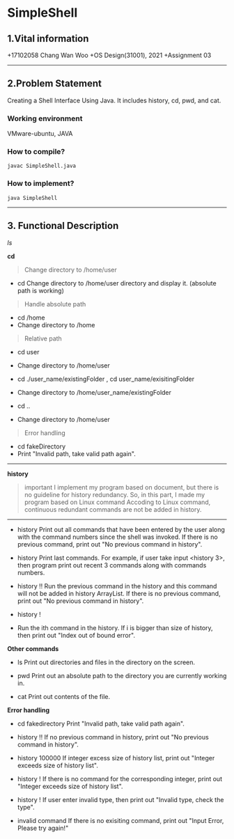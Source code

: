 # SimpleShell

## 1.Vital information
+17102058 Chang Wan Woo
+OS Design(31001), 2021
+Assignment 03

----------------

## 2.Problem Statement
 Creating a Shell Interface Using Java. It includes history, cd, pwd, and cat.
 
 ### Working environment
 VMware-ubuntu, JAVA
 
 ### How to compile?
 ```
 javac SimpleShell.java
 ```
 ### How to implement?
 ```
 java SimpleShell
 ```
-----------

## 3. Functional Description
  
  *ls*
  
  **cd**
  
  >Change directory to /home/user
  + cd
  Change directory to /home/user directory and display it.  (absolute path is working)
  
  >Handle absolute path
  + cd /home
  + Change directory to /home
  
  >Relative path 
  + cd user
  + Change directory to   /home/user 
  
  + cd ./user_name/existingFolder , cd user_name/exisitingFolder
  + Change directory to /home/user_name/existingFolder
  
  + cd ..
  + Change directory to /home/user
  
  >Error handling 
  + cd fakeDirectory
  + Print "Invalid path, take valid path again".
  
  ----------------------------
  **history**
  
  >important
  >I implement my program based on document, but there is no guideline for history redundancy. So, in this part, I made my program based on Linux command
  >Accoding to Linux command, continuous redundant commands are not be added in history.
  ---------------------
  + history
  Print out all commands that have been entered by the user along with the command numbers since the shell was invoked.
  If there is no previous command, print out "No previous command in history".
  
  + history <number>
  Print last <number> commands. 
  For example, if user take input <history 3>, then program print out recent 3 commands along with commands numbers.
  
  + history !!
  Run the previous command in the history and this command will not be added in history ArrayList.
  If there is no previous command, print out "No previous command in history".
  
  + history !<number>
  + Run the ith command in the history. If i is bigger than size of history, then print out "Index out of bound error".

  **Other commands**
  + ls
  Print out directories and files in the directory on the screen.
  
  + pwd
  Print out an absolute path to the directory you are currently working in.
  
  + cat
  Print out contents of the file.
  
  **Error handling**
  
  + cd fakedirectory
  Print "Invalid path, take valid path again".
  
  + history !!
  If no previous command in history, print out "No previous command in history".
  
  + history 100000
  If integer excess size of history list, print out "Integer exceeds size of history list".
  
  + history !<Integer>
  If there is no command for the corresponding integer, print out "Integer exceeds size of history list".
  
  + history !<Invalid type>
  If user enter invalid type, then print out "Invalid type, check the type".
  
  + invalid command
  If there is no exisiting command, print out "Input Error, Please try again!"


  
  
  
  
  
  



  
  
